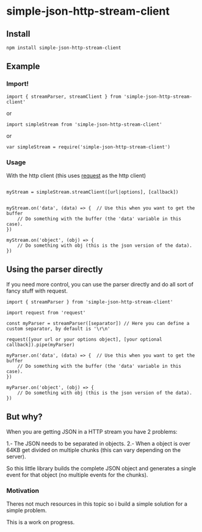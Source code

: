 # simple-json-http-stream-client


## Install

```
npm install simple-json-http-stream-client
```

## Example

### Import!

```
import { streamParser, streamClient } from 'simple-json-http-stream-client'

```

or

```
import simpleStream from 'simple-json-http-stream-client'

```

or

```
var simpleStream = require('simple-json-http-stream-client')
```

### Usage


With the http client (this uses [request](https://github.com/request/request) as the http client)

```

myStream = simpleStream.streamClient([url|options], [callback])


myStream.on('data', (data) => {  // Use this when you want to get the buffer
	// Do something with the buffer (the 'data' variable in this case).
})

myStream.on('object', (obj) => {
	// Do something with obj (this is the json version of the data).
})

```

## Using the parser directly

If you need more control, you can use the parser directly and do all sort of fancy stuff with request.

```
import { streamParser } from 'simple-json-http-stream-client'

import request from 'request'

const myParser = streamParser([separator]) // Here you can define a custom separator, by default is '\r\n'

request([your url or your options object], [your optional callback]).pipe(myParser)

myParser.on('data', (data) => {  // Use this when you want to get the buffer
	// Do something with the buffer (the 'data' variable in this case).
})

myParser.on('object', (obj) => {
	// Do something with obj (this is the json version of the data).
})

```


## But why?

When you are getting JSON in a HTTP stream you have 2 problems:

1.- The JSON needs to be separated in objects.
2.- When a object is over 64KB get divided on multiple chunks (this can vary depending on the server).

So this little library builds the complete JSON object and generates a single event for that object (no multiple events for the chunks).



### Motivation

Theres not much resources in this topic so i build a simple solution for a simple problem.

This is a work on progress.